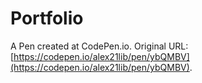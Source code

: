 # Portfolio
 A Pen created at CodePen.io. Original URL: [https://codepen.io/alex21lib/pen/ybQMBV](https://codepen.io/alex21lib/pen/ybQMBV).

 
